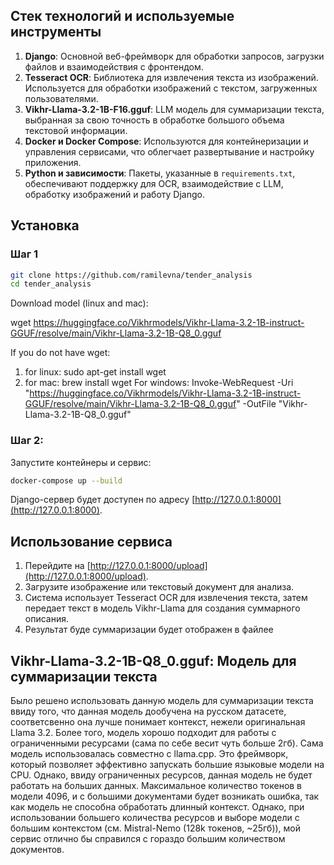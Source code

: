 ## Стек технологий и используемые инструменты

1. **Django**: Основной веб-фреймворк для обработки запросов, загрузки файлов и взаимодействия с фронтендом.
2. **Tesseract OCR**: Библиотека для извлечения текста из изображений. Используется для обработки изображений с текстом, загруженных пользователями.
3. **Vikhr-Llama-3.2-1B-F16.gguf**: LLM модель для суммаризации текста, выбранная за свою точность в обработке большого объема текстовой информации. 
4. **Docker и Docker Compose**: Используются для контейнеризации и управления сервисами, что облегчает развертывание и настройку приложения.
5. **Python и зависимости**: Пакеты, указанные в `requirements.txt`, обеспечивают поддержку для OCR, взаимодействие с LLM, обработку изображений и работу Django.

## Установка

### Шаг 1

```bash
git clone https://github.com/ramilevna/tender_analysis
cd tender_analysis
```
Download model (linux and mac):

wget https://huggingface.co/Vikhrmodels/Vikhr-Llama-3.2-1B-instruct-GGUF/resolve/main/Vikhr-Llama-3.2-1B-Q8_0.gguf

If you do not have wget:
1) for linux: sudo apt-get install wget
2) for mac: brew install wget
For windows:
Invoke-WebRequest -Uri "https://huggingface.co/Vikhrmodels/Vikhr-Llama-3.2-1B-instruct-GGUF/resolve/main/Vikhr-Llama-3.2-1B-Q8_0.gguf" -OutFile "Vikhr-Llama-3.2-1B-Q8_0.gguf"
### Шаг 2:

Запустите контейнеры и сервис:

```bash
docker-compose up --build
```

Django-сервер будет доступен по адресу [http://127.0.0.1:8000](http://127.0.0.1:8000).

## Использование сервиса

1. Перейдите на [http://127.0.0.1:8000/upload](http://127.0.0.1:8000/upload).
2. Загрузите изображение или текстовый документ для анализа.
3. Система использует Tesseract OCR для извлечения текста, затем передает текст в модель Vikhr-Llama для создания суммарного описания.
4. Результат буде суммаризации будет отображен в файлее

## Vikhr-Llama-3.2-1B-Q8_0.gguf: Модель для суммаризации текста

Было решено использовать данную модель для суммаризации текста ввиду того, что данная модель дообучена на русском датасете, соответсвенно она лучше понимает контекст, нежели оригинальная Llama 3.2. Более того, модель хорошо подходит для работы с ограниченными ресурсами (сама по себе весит чуть больше 2гб). Сама модель использовалась совместно с llama.cpp. Это фреймворк, который позволяет эффективно запускать большие языковые модели на CPU. Однако, ввиду ограниченных ресурсов, данная модель не будет работать на больших данных. Максимальное количество токенов в модели 4096, и с большими документами будет возникать ошибка, так как модель не способна обработать длинный контекст. Однако, при использовании большего количества ресурсов и выборе модели с большим контекстом (см. Mistral-Nemo (128k токенов, ~25гб)), мой сервис отлично бы справился с гораздо большим количеством документов.